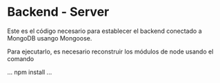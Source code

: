 # Backend - Server

Este es el código necesario para establecer el backend conectado a MongoDB usango Mongoose.

Para ejecutarlo, es necesario reconstruir los módulos de node usando el comando

...
npm install
...

